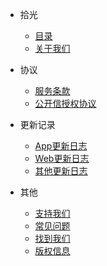 - 拾光
   
   - [目录](README.md)
   - [关于我们](about.md)

- 协议

  - [服务条款](pravicy.md)
  - [公开信授权协议](public.md)

- 更新记录
 
  - [App更新日志](update_app.md)
  - [Web更新日志](update_web.md)
  - [其他更新日志](update.md)

- 其他

  - [支持我们](sponsor.md)
  - [常见问题](qa.md)
  - [找到我们](find_us.md)
  - [版权信息](copyright.md)

